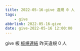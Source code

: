 ```yaml
---
title: 2022-05-16-give 違規 0 人
tags:
    - give
abbrlink: 2022-05-16-give
date: give-2022-05-16 12:00:00
---
```

give 板 [板規連結](https://www.ptt.cc/bbs/give/M.1612495900.A.C32.html)
昨天違規 0 人

